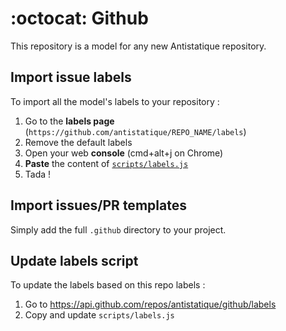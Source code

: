 # :octocat: Github
This repository is a model for any new Antistatique repository.

## Import issue labels

To import all the model's labels to your repository :

1. Go to the **labels page** (`https://github.com/antistatique/REPO_NAME/labels`)
2. Remove the default labels
3. Open your web **console** (cmd+alt+j on Chrome)
4. **Paste** the content of [`scripts/labels.js`](https://raw.githubusercontent.com/antistatique/github/master/scripts/labels.js) 
5. Tada !

## Import issues/PR templates

Simply add the full `.github` directory to your project.

## Update labels script

To update the labels based on this repo labels :

1. Go to https://api.github.com/repos/antistatique/github/labels
2. Copy and update `scripts/labels.js`